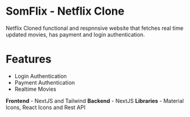 # SomFlix - Netflix Clone

Netflix Cloned functional and respnnsive website that fetches real time updated movies, has payment and login authentication.


# Features
- Login Authentication
- Payment Authentication
- Realtime Movies 

**Frontend** - NextJS and Tailwind
**Backend** - NextJS
**Libraries** - Material Icons, React Icons and Rest API
